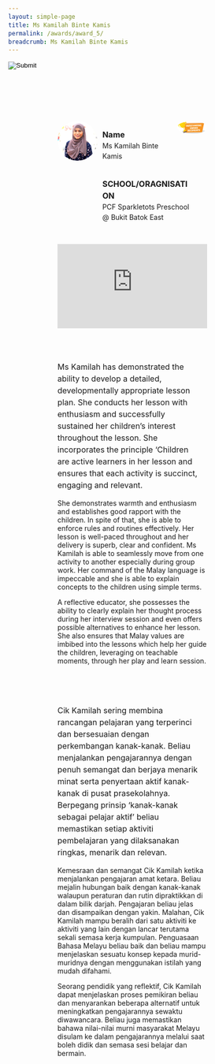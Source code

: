```yaml
---
layout: simple-page
title: Ms Kamilah Binte Kamis
permalink: /awards/award_5/
breadcrumb: Ms Kamilah Binte Kamis
---
```


<style>
    .wrapper {
        display: grid;
        margin-top: 50px;
        margin-left: 100px;
        margin-right: 100px;
        grid-template-columns: 10% 10% 10% 10% 10% 10% 10% 10% 10% 10%;
        grid-template-rows: 100px 100px auto auto auto;
    }

   .item1 {
        grid-column-start: 1;
        grid-column-end: 4;
        grid-row-start: 1;
        grid-row-end: 3;
        /* text-align: center; */
        margin-right: 10px;
    }

   .item2 {
        grid-column-start: 4;
        grid-column-end: 9;
        grid-row-start: 1;
        grid-row-end: 2;
        /* text-align: center; */
    }

   .item3 {
        grid-column-start: 4;
        grid-column-end: 10;
        grid-row-start: 2;
        grid-row-end: 3;
        /* text-align: center; */
    }

   .item4 {
        grid-column-start: 9;
        grid-column-end: 11;
        grid-row-start: 1;
        grid-row-end: 2;
        /* text-align: center; */
    }

   .item5 {
        grid-column-start: 1;
        grid-column-end: 11;
        grid-row-start: 3;
        grid-row-end: 4;
        margin-top: 50px;
        position:relative;
        padding-top:56.25%;
    }

   .item6 {
        grid-column-start: 1;
        grid-column-end: 11;
        grid-row-start: 4;
        grid-row-end: 5;
        margin-top: 50px;
        /* text-align: center; */
    }
    
   .item7 {
        grid-column-start: 1;
        grid-column-end: 11;
        grid-row-start: 5;
        grid-row-end: 6;
        margin-top: 50px;
        /* text-align: center; */
    }
</style>


<script>
        function goBack() {
          window.history.back();
        }
        </script>

<input type="image" name="btnBack" id="btnBack" onclick="goBack()" src="https://event-reg.biz/DefaultBanner/images/MTLS2019/btnBack.png" style="height:70px;">


<div class="wrapper">
        <div class="item1">
            <img style="border-radius: 50%; width: 100%;" src="/images/Ms Kamilah Binte Kamis_square.jpg">
        </div>

   <div class="item2">
                <p style="font-weight: bold;margin-bottom: 0px;font-size: 16px;line-height: 1.5;">Name</p>
                <p style="margin-top: 0px;font-size: 14px;line-height: 1.5;">
                  Ms Kamilah Binte Kamis
                  </p>
        </div>

   <div class="item3">
                <p style="font-weight: bold;margin-bottom: 0px;font-size: 16px;line-height: 1.5;">SCHOOL/ORAGNISATION</p>
                <p style="margin-top: 0px;font-size: 14px;line-height: 1.5;">
                  PCF Sparkletots Preschool @ Bukit Batok East
  </p>
        </div>

   <div class="item4">
                <img style="border-radius: 50%; width: 200px;" src="/images/Outstanding.PNG">
   </div>

   <div class="item5">
                <iframe style="position:absolute;top:0;left:0;width:100%;height:100%;" src="https://www.youtube.com/embed/d6fmLlW8eoE" frameborder="0" allow="accelerometer; autoplay; encrypted-media; gyroscope; picture-in-picture" allowfullscreen></iframe>
   </div>
   
   <div class="item6">
            <p style="margin-right: 10px;font-size: 16px;line-height: 1.5;">
             Ms Kamilah has demonstrated the ability to develop a detailed, developmentally appropriate lesson plan. She conducts her lesson with enthusiasm and successfully sustained her children’s interest throughout the lesson. She incorporates the principle ‘Children are active learners in her lesson and ensures that each activity is succinct, engaging and relevant.

She demonstrates warmth and enthusiasm and establishes good rapport with the children. In spite of that, she is able to enforce rules and routines effectively. Her lesson is well-paced throughout and her delivery is superb, clear and confident. Ms Kamilah is able to seamlessly move from one activity to another especially during group work. Her command of the Malay language is impeccable and she is able to explain concepts to the children using simple terms. 

A reflective educator, she possesses the ability to clearly explain her thought process during her interview session and even offers possible alternatives to enhance her lesson. She also ensures that Malay values are imbibed into the lessons which help her guide the children, leveraging on teachable moments, through her play and learn session.
</p>
        </div>

   <div class="item7">
                <p style="margin-right: 10px;font-size: 16px;line-height: 1.5;">
                 Cik Kamilah sering membina rancangan pelajaran yang terperinci dan bersesuaian dengan perkembangan kanak-kanak. Beliau menjalankan pengajarannya dengan penuh semangat dan berjaya menarik minat serta penyertaan aktif kanak-kanak di pusat prasekolahnya.  Berpegang prinsip ‘kanak-kanak sebagai pelajar aktif’ beliau memastikan setiap aktiviti pembelajaran yang dilaksanakan ringkas, menarik dan relevan. 

Kemesraan dan semangat Cik Kamilah ketika menjalankan pengajaran amat ketara. Beliau mejalin hubungan baik dengan kanak-kanak walaupun peraturan dan rutin dipraktikkan di dalam bilik darjah. Pengajaran beliau jelas dan disampaikan dengan yakin. Malahan, Cik Kamilah mampu beralih dari satu aktiviti ke aktiviti yang lain dengan lancar terutama sekali semasa kerja kumpulan. Penguasaan Bahasa Melayu beliau baik dan beliau mampu menjelaskan sesuatu konsep kepada murid-muridnya dengan menggunakan istilah yang mudah difahami.

Seorang pendidik yang reflektif, Cik Kamilah dapat menjelaskan proses pemikiran beliau dan menyarankan beberapa alternatif untuk meningkatkan pengajarannya sewaktu diwawancara. Beliau juga memastikan bahawa nilai-nilai murni masyarakat Melayu disulam ke dalam pengajarannya melalui saat boleh didik dan semasa sesi belajar dan bermain.
</p>
        </div>
</div>
